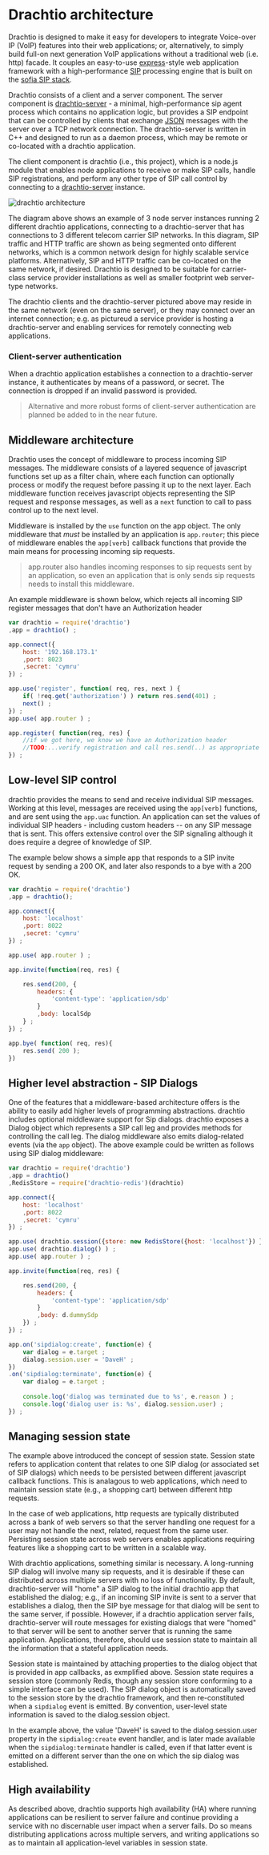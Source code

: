 # Drachtio architecture

Drachtio is designed to make it easy for developers to integrate Voice-over IP (VoIP) features into their web applications; or, alternatively, to simply build full-on next generation VoIP applications without a traditional web (i.e. http) facade.  It couples an easy-to-use [express](http://expressjs.com/)-style web application framework with a high-performance [SIP](http://www.ietf.org/rfc/rfc3261.txt) processing engine that is built on the [sofia SIP stack](https://gitorious.org/sofia-sip).  

Drachtio consists of a client and a server component.  The server component is [drachtio-server](https://github.com/davehorton/drachtio-server) - a minimal, high-performance sip agent process which contains no application logic, but provides a SIP endpoint that can be controlled by clients that exchange [JSON](http://www.json.org) messages with the server over a TCP network connection.  The drachtio-server is written in C++ and designed to run as a daemon process, which may be remote or co-located with a drachtio application.

The client component is drachtio (i.e., this project), which is a node.js module that enables node applications to receive or make SIP calls, handle SIP registrations, and perform any other type of SIP call control by connecting to a [drachtio-server](https://github.com/davehorton/drachtio-server) instance.  

![drachtio architecture](http://www.dracht.io/images/drachtio-architecture.png)

The diagram above shows an example of 3 node server instances running 2 different drachtio applications, connecting to a drachtio-server that has connections to 3 different telecom carrier SIP networks.  In this diagram, SIP traffic and HTTP traffic are shown as being segmented onto different networks, which is a common network design for highly scalable service platforms.  Alternatively, SIP and HTTP traffic can be co-located on the same network, if desired.  Drachtio is designed to be suitable for carrier-class service provider installations as well as smaller footprint web server-type networks.

The drachtio clients and the drachtio-server pictured above may reside in the same network (even on the same server), or they may connect over an internet connection; e.g. as pictureud a service provider is hosting a drachtio-server and enabling services for remotely connecting web applications.

### Client-server authentication
When a drachtio application establishes a connection to a drachtio-server instance, it authenticates by means of a password, or secret.  The connection is dropped if an invalid password is provided. 
> Alternative and more robust forms of client-server authentication are planned be added to in the near future.

## Middleware architecture

Drachtio uses the concept of middleware to process incoming SIP messages.  The middleware consists of a layered sequence of javascript functions set up as a filter chain, where each function can optionally process or modify the request before passing it up to the next layer.  Each middleware function receives javascript objects representing the SIP request and response messages, as well as a `next` function to call to pass control up to the next level.

Middleware is installed by the `use` function on the app object.  The only middleware that *must* be installed by an application is `app.router`; this piece of middleware enables the `app[verb]` callback functions that provide the main means for processing incoming sip requests.
> app.router also handles incoming responses to sip requests sent by an application, so even an application that is only sends sip requests needs to install this middleware.  

An example middleware is shown below, which rejects all incoming SIP register messages that don't have an Authorization header

```js
var drachtio = require('drachtio')
,app = drachtio() ;

app.connect({
	host: '192.168.173.1'
	,port: 8023
	,secret: 'cymru'
}) ;

app.use('register', function( req, res, next ) {
	if( !req.get('authorization') ) return res.send(401) ;
	next() ;
}) ;
app.use( app.router ) ;

app.register( function(req, res) {
	//if we got here, we know we have an Authorization header
 	//TODO:...verify registration and call res.send(..) as appropriate
}) ;
```

## Low-level SIP control
drachtio provides the means to send and receive individual SIP messages.  Working at this level, messages are received using the `app[verb]` functions, and are sent using the `app.uac` function.  An application can set the values of individual SIP headers - including custom headers -- on any SIP message that is sent.  This offers extensive control over the SIP signaling although it does require a degree of knowledge of SIP.

The example below shows a simple app that responds to a SIP invite request by sending a 200 OK, and later also responds to a bye with a 200 OK.
```js
var drachtio = require('drachtio')
,app = drachtio();

app.connect({
    host: 'localhost'
    ,port: 8022
    ,secret: 'cymru'
}) ;

app.use( app.router ) ;

app.invite(function(req, res) {

    res.send(200, {
        headers: {
            'content-type': 'application/sdp'
        }
        ,body: localSdp
    } ;
}) ;

app.bye( function( req, res){
	res.send( 200 ); 
})
```
## Higher level abstraction - SIP Dialogs
One of the features that a middleware-based architecture offers is the ability to easily add higher levels of programming abstractions.  drachtio includes optional middleware support for Sip dialogs.  drachtio exposes a Dialog object which represents a SIP call leg and provides methods for controlling the call leg.  The dialog middleware also emits dialog-related events (via the `app` object).  The above example could be written as follows using SIP dialog middleware:
```js
var drachtio = require('drachtio')
,app = drachtio()
,RedisStore = require('drachtio-redis')(drachtio) 

app.connect({
    host: 'localhost'
    ,port: 8022
    ,secret: 'cymru'
}) ;

app.use( drachtio.session({store: new RedisStore({host: 'localhost'}) }) ) ;
app.use( drachtio.dialog() ) ;
app.use( app.router ) ;

app.invite(function(req, res) {

    res.send(200, {
        headers: {
            'content-type': 'application/sdp'
        }
        ,body: d.dummySdp
    }) ;
}) ;

app.on('sipdialog:create', function(e) {
    var dialog = e.target ;
    dialog.session.user = 'DaveH' ;
})
.on('sipdialog:terminate', function(e) {
    var dialog = e.target ;
    
    console.log('dialog was terminated due to %s', e.reason ) ;
    console.log('dialog user is: %s', dialog.session.user) ;
}) ;
```
## Managing session state
The example above introduced the concept of session state.  Session state refers to application content that relates to one SIP dialog (or associated set of SIP dialogs) which needs to be persisted between different javascript callback functions.  This is analagous to web applications, which need to maintain session state (e.g., a shopping cart) between different http requests.  

In the case of web applications, http requests are typically distributed across a bank of web servers so that the server handling one request for a user may not handle the next, related, request from the same user.  Persisting session state across web servers enables applications requiring features like a shopping cart to be written in a scalable way.

With drachtio applications, something similar is necessary.  A long-running SIP dialog will involve many sip requests, and it is desirable if these can distributed across multiple servers with no loss of functionality.  By default, drachtio-server will "home" a SIP dialog to the initial drachtio app that established the dialog; e.g., if an incoming SIP invite is sent to a server that establishes a dialog, then the SIP bye message for that dialog will be sent to the same server, if possible.  However, if a drachtio application server fails, drachtio-server will route messages for existing dialogs that were "homed" to that server will be sent to another server that is running the same application.  Applications, therefore, should use session state to maintain all the information that a stateful application needs.  

Session state is maintained by attaching properties to the dialog object that is provided in app callbacks, as exmplified above.  Session state requires a session store (commonly Redis, though any session store conforming to a simple interface can be used).  The SIP dialog object is automatically saved to the session store by the drachtio framework, and then re-constituted when a `sipdialog` event is emitted. By convention, user-level state information is saved to the dialog.session object. 

In the example above, the value 'DaveH' is saved to the dialog.session.user property in the `sipdialog:create` event handler, and is later made available when the `sipdialog:terminate` handler is called, even if that latter event is emitted on a different server than the one on which the sip dialog was established.  

## High availability
As described above, drachtio supports high availability (HA) where running applications can be resilient to server failure and continue providing a service with no discernable user impact when a server fails.  Do so means distributing applications across multiple servers, and writing applications so as to maintain all application-level variables in session state.






